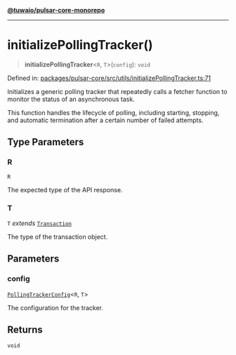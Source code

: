 [**@tuwaio/pulsar-core-monorepo**](../../../README.md)

***

# initializePollingTracker()

> **initializePollingTracker**\<`R`, `T`\>(`config`): `void`

Defined in: [packages/pulsar-core/src/utils/initializePollingTracker.ts:71](https://github.com/TuwaIO/pulsar-core/blob/e265bfd0fe7b6df6af7f5f22f2db23a0f14dd130/packages/pulsar-core/src/utils/initializePollingTracker.ts#L71)

Initializes a generic polling tracker that repeatedly calls a fetcher function
to monitor the status of an asynchronous task.

This function handles the lifecycle of polling, including starting, stopping,
and automatic termination after a certain number of failed attempts.

## Type Parameters

### R

`R`

The expected type of the API response.

### T

`T` *extends* [`Transaction`](../type-aliases/Transaction.md)

The type of the transaction object.

## Parameters

### config

[`PollingTrackerConfig`](../type-aliases/PollingTrackerConfig.md)\<`R`, `T`\>

The configuration for the tracker.

## Returns

`void`
